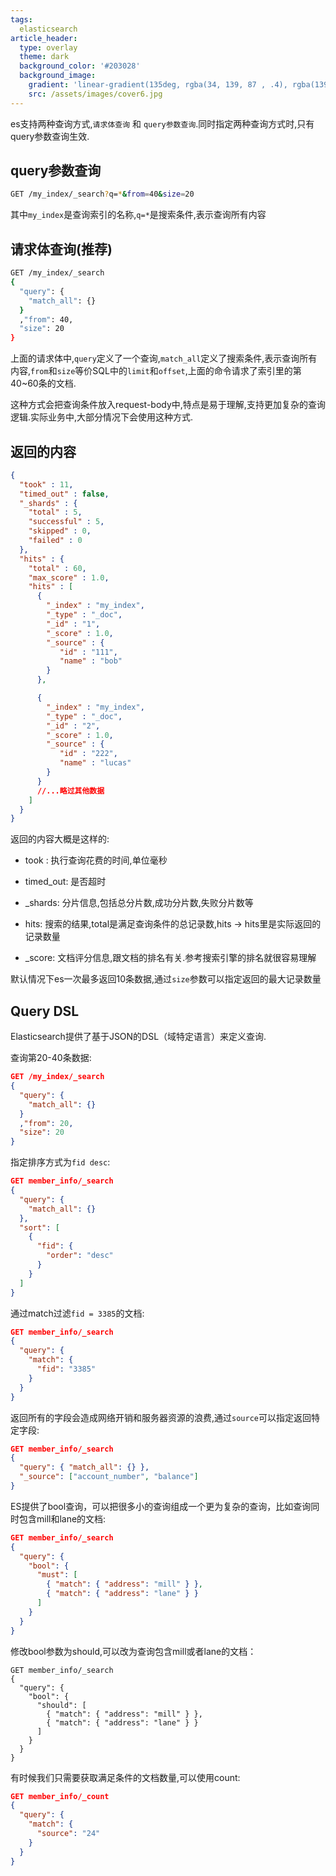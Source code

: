 ```yaml
---
tags: 
  elasticsearch
article_header:
  type: overlay
  theme: dark
  background_color: '#203028'
  background_image:
    gradient: 'linear-gradient(135deg, rgba(34, 139, 87 , .4), rgba(139, 34, 139, .4))'
    src: /assets/images/cover6.jpg
---
```


es支持两种查询方式,`请求体查询` 和 `query参数查询`.同时指定两种查询方式时,只有query参数查询生效.

<!--more-->

## query参数查询

```bash
GET /my_index/_search?q=*&from=40&size=20
```
其中`my_index`是查询索引的名称,`q=*`是搜索条件,表示查询所有内容

## 请求体查询(推荐)

```bash
GET /my_index/_search
{
  "query": {
    "match_all": {}
  }
  ,"from": 40,
  "size": 20
}

```

上面的请求体中,`query`定义了一个查询,`match_all`定义了搜索条件,表示查询所有内容,`from`和`size`等价SQL中的`limit`和`offset`,上面的命令请求了索引里的第40~60条的文档.

这种方式会把查询条件放入request-body中,特点是易于理解,支持更加复杂的查询逻辑.实际业务中,大部分情况下会使用这种方式.

## 返回的内容
```json
{
  "took" : 11,
  "timed_out" : false,
  "_shards" : {
    "total" : 5,
    "successful" : 5,
    "skipped" : 0,
    "failed" : 0
  },
  "hits" : {
    "total" : 60,
    "max_score" : 1.0,
    "hits" : [
      {
        "_index" : "my_index",
        "_type" : "_doc",
        "_id" : "1",
        "_score" : 1.0,
        "_source" : {
           "id" : "111",
           "name" : "bob"
        }
      },

      {
        "_index" : "my_index",
        "_type" : "_doc",
        "_id" : "2",
        "_score" : 1.0,
        "_source" : {
           "id" : "222",
           "name" : "lucas"
        }
      }
      //...略过其他数据
    ]
  }
}
```

返回的内容大概是这样的:

- took : 执行查询花费的时间,单位毫秒

- timed_out: 是否超时

- _shards: 分片信息,包括总分片数,成功分片数,失败分片数等

- hits: 搜索的结果,total是满足查询条件的总记录数,hits -> hits里是实际返回的记录数量

- _score: 文档评分信息,跟文档的排名有关.参考搜索引擎的排名就很容易理解


默认情况下es一次最多返回10条数据,通过`size`参数可以指定返回的最大记录数量

## Query DSL
Elasticsearch提供了基于JSON的DSL（域特定语言）来定义查询.

查询第20-40条数据:
```json
GET /my_index/_search
{
  "query": {
    "match_all": {}
  }
  ,"from": 20,
  "size": 20
}

```

指定排序方式为`fid desc`:

```json
GET member_info/_search
{
  "query": {
    "match_all": {}
  },
  "sort": [
    {
      "fid": {
        "order": "desc"
      }
    }
  ]
}

```

通过match过滤`fid = 3385`的文档:

```json
GET member_info/_search
{
  "query": {
    "match": {
      "fid": "3385"
    }
  }
}
```

返回所有的字段会造成网络开销和服务器资源的浪费,通过`source`可以指定返回特定字段:

```json
GET member_info/_search
{
  "query": { "match_all": {} },
  "_source": ["account_number", "balance"]
}
```

ES提供了bool查询，可以把很多小的查询组成一个更为复杂的查询，比如查询同时包含mill和lane的文档:
```json
GET member_info/_search
{
  "query": {
    "bool": {
      "must": [
        { "match": { "address": "mill" } },
        { "match": { "address": "lane" } }
      ]
    }
  }
}
```

修改bool参数为should,可以改为查询包含mill或者lane的文档：

```
GET member_info/_search
{
  "query": {
    "bool": {
      "should": [
        { "match": { "address": "mill" } },
        { "match": { "address": "lane" } }
      ]
    }
  }
}
```

有时候我们只需要获取满足条件的文档数量,可以使用count:

```json
GET member_info/_count
{
  "query": {
    "match": {
      "source": "24"
    }
  }
}
```

